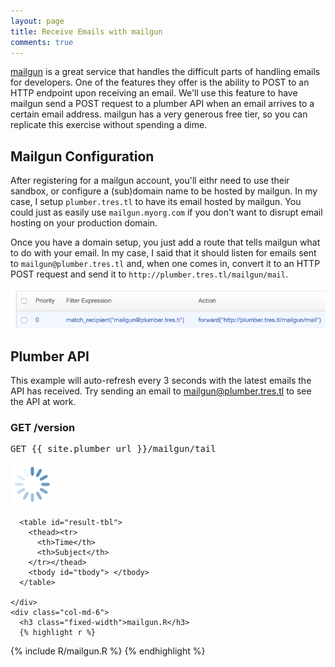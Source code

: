 ```yaml
---
layout: page
title: Receive Emails with mailgun
comments: true
---
```


<div class="row"><div class="col-sm-8" markdown="1">

[mailgun](http://www.mailgun.com) is a great service that handles the difficult parts of handling emails for developers. One of the features they offer is the ability to POST to an HTTP endpoint upon receiving an email. We'll use this feature to have mailgun send a POST request to a plumber API when an email arrives to a certain email address. mailgun has a very generous free tier, so you can replicate this exercise without spending a dime.

## Mailgun Configuration

After registering for a mailgun account, you'll eithr need to use their sandbox, or configure a (sub)domain name to be hosted by mailgun. In my case, I setup `plumber.tres.tl` to have its email hosted by mailgun. You could just as easily use `mailgun.myorg.com` if you don't want to disrupt email hosting on your production domain.

Once you have a domain setup, you just add a route that tells mailgun what to do with your email. In my case, I said that it should listen for emails sent to `mailgun@plumber.tres.tl` and, when one comes in, convert it to an HTTP POST request and send it to `http://plumber.tres.tl/mailgun/mail`. 

<img src="../../components/images/mailgun-routes.png" />

## Plumber API

This example will auto-refresh every 3 seconds with the latest emails the API has received. Try sending an email to <a href="mailto:mailgun@plumber.tres.tl">mailgun@plumber.tres.tl</a> to see the API at work.

</div></div>
  <div class="row">
    <div class="col-md-6 right-border">
      <h3 class="right-title fixed-width">GET /version</h3>
      <div class="clear"></div>
      <div class="row">
        <div class="col-md-10">
          <pre>GET {{ site.plumber_url }}/mailgun/tail</pre>
        </div>
        <div class="col-md-2">
          <img src="../../components/images/refresh.gif" id="result-refresh" />
        </div>
      </div>

      <table id="result-tbl">
        <thead><tr>
          <th>Time</th>
          <th>Subject</th>
        </tr></thead>
        <tbody id="tbody"> </tbody>
      </table>

    </div>
    <div class="col-md-6">
      <h3 class="fixed-width">mailgun.R</h3>
      {% highlight r %}
{% include R/mailgun.R %}
      {% endhighlight %}
    </div>
  </div>


<script type="text/javascript">
  $(function(){
    function updateVersion(){
      $('#result-refresh').fadeIn(300).fadeOut(300);
      $.get('{{ site.plumber_url }}/mailgun/tail')
      .done(function(res){
        $('#tbody').empty();
        $.each(res, function (i, r) {
            var eachrow = "<tr>"
              + '<td class="col-sm-3">' + r.time + "</td>"
              + '<td class="col-sm-3">' + r.subject + "</td>"
              + "</tr>";
            $('#tbody').append(eachrow);
        });
      })
      .fail(function(err){
        console.log(err);
      });
    }


    setInterval(updateVersion, 3000);
    updateVersion();

  });
</script>
